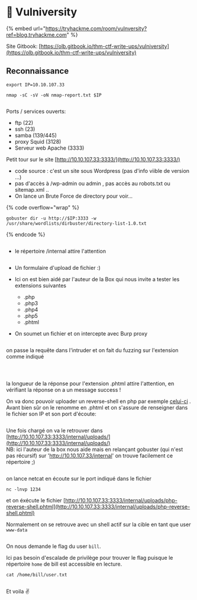 # 🏫 Vulniversity

{% embed url="https://tryhackme.com/room/vulnversity?ref=blog.tryhackme.com" %}

Site Gitbook: [https://olb.gitbook.io/thm-ctf-write-ups/vulniversity](https://olb.gitbook.io/thm-ctf-write-ups/vulniversity)

## Reconnaissance

```
export IP=10.10.107.33
```

```
nmap -sC -sV -oN nmap-report.txt $IP
```

<figure><img src=".gitbook/assets/image (32).png" alt=""><figcaption></figcaption></figure>

Ports / services ouverts:

* ftp (22)
* ssh (23)
* samba (139/445)
* proxy Squid (3128)
* Serveur web Apache (3333)

Petit tour sur le site [http://10.10.107.33:3333/](http://10.10.107.33:3333/)

* code source : c'est un site sous Wordpress (pas d'info viible de version ...)
* pas d'accès à /wp-admin ou admin , pas accès au robots.txt ou sitemap.xml ..
* On lance un Brute Force de directory pour voir...

{% code overflow="wrap" %}
```
gobuster dir -u http://$IP:3333 -w /usr/share/wordlists/dirbuster/directory-list-1.0.txt
```
{% endcode %}

<figure><img src=".gitbook/assets/image.png" alt=""><figcaption></figcaption></figure>

* le répertoire /internal attire l'attention

<figure><img src=".gitbook/assets/image (1).png" alt=""><figcaption></figcaption></figure>

* Un formulaire d'upload de fichier :)
*   Ici on est bien aidé par l'auteur de la Box qui nous invite a tester les extensions suivantes

    * .php
    * .php3
    * .php4
    * .php5
    * .phtml


* On soumet un fichier et on intercepte avec Burp proxy

<figure><img src=".gitbook/assets/image (3).png" alt=""><figcaption></figcaption></figure>

on passe la requête dans l'intruder et on fait du fuzzing sur l'extension comme indiqué&#x20;

<figure><img src=".gitbook/assets/image (4).png" alt=""><figcaption></figcaption></figure>

<figure><img src=".gitbook/assets/image (5).png" alt=""><figcaption></figcaption></figure>

<figure><img src=".gitbook/assets/image (6).png" alt=""><figcaption></figcaption></figure>

la longueur de la réponse pour l'extension .phtml attire l'attention, en vérifiant la réponse on a un message success !

On va donc pouvoir uploader un reverse-shell en php par exemple [celui-ci](https://github.com/pentestmonkey/php-reverse-shell/blob/master/php-reverse-shell.php) . Avant bien sûr on le renomme en .phtml et on s'assure de renseigner dans le fichier son IP et son port d'écoute:

<figure><img src=".gitbook/assets/image (7).png" alt=""><figcaption></figcaption></figure>

Une fois chargé on va le retrouver dans [http://10.10.107.33:3333/internal/uploads/](http://10.10.107.33:3333/internal/uploads/) \
NB: ici l'auteur de la box nous aide mais en relançant gobuster (qui n'est pas récursif) sur 'http://10.10.107.33/internal' on trouve facilement ce répertoire ;)

<figure><img src=".gitbook/assets/image (8).png" alt=""><figcaption></figcaption></figure>

on lance netcat en écoute sur le port indiqué dans le fichier&#x20;

```
nc -lnvp 1234
```

et on éxécute le fichier [http://10.10.107.33:3333/internal/uploads/php-reverse-shell.phtml](http://10.10.107.33:3333/internal/uploads/php-reverse-shell.phtml)

Normalement on se retrouve avec un shell actif sur la cible en tant que user `www-data`

<figure><img src=".gitbook/assets/image (9).png" alt=""><figcaption></figcaption></figure>

On nous demande le flag du user `bill`.

Ici pas besoin d'escalade de privilège pour trouver le flag puisque le répertoire `home` de bill est accessible en lecture.

```
cat /home/bill/user.txt
```

<figure><img src=".gitbook/assets/image (10).png" alt=""><figcaption></figcaption></figure>

Et voila :v:
